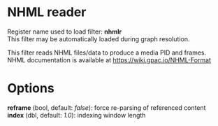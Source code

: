 <!-- automatically generated - do not edit, patch gpac/applications/gpac/gpac.c -->

# NHML reader  
  
Register name used to load filter: __nhmlr__  
This filter may be automatically loaded during graph resolution.  
  
This filter reads NHML files/data to produce a media PID and frames.  
NHML documentation is available at https://wiki.gpac.io/NHML-Format  
  

# Options    
  
<a id="reframe">__reframe__</a> (bool, default: _false_): force re-parsing of referenced content  
<a id="index">__index__</a> (dbl, default: _1.0_): indexing window length  
  
